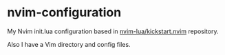 # nvim-configuration
My Nvim init.lua configuration based in [nvim-lua/kickstart.nvim](https://github.com/nvim-lua/kickstart.nvim) repository.

Also I have a Vim directory and config files.
